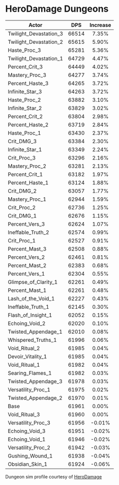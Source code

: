 # HeroDamage Dungeons
| Actor | DPS | Increase |
|---|:---:|:---:|
|Twilight_Devastation_3|66514|7.35%|
|Twilight_Devastation_2|65615|5.90%|
|Haste_Proc_3|65281|5.36%|
|Twilight_Devastation_1|64729|4.47%|
|Percent_Crit_3|64449|4.02%|
|Mastery_Proc_3|64277|3.74%|
|Percent_Haste_3|64265|3.72%|
|Infinite_Star_3|64263|3.72%|
|Haste_Proc_2|63882|3.10%|
|Infinite_Star_2|63829|3.02%|
|Percent_Crit_2|63804|2.98%|
|Percent_Haste_2|63719|2.84%|
|Haste_Proc_1|63430|2.37%|
|Crit_DMG_3|63384|2.30%|
|Infinite_Star_1|63349|2.24%|
|Crit_Proc_3|63296|2.16%|
|Mastery_Proc_2|63281|2.13%|
|Percent_Crit_1|63182|1.97%|
|Percent_Haste_1|63124|1.88%|
|Crit_DMG_2|63057|1.77%|
|Mastery_Proc_1|62944|1.59%|
|Crit_Proc_2|62736|1.25%|
|Crit_DMG_1|62676|1.15%|
|Percent_Vers_3|62624|1.07%|
|Ineffable_Truth_2|62574|0.99%|
|Crit_Proc_1|62527|0.91%|
|Percent_Mast_3|62508|0.88%|
|Percent_Vers_2|62461|0.81%|
|Percent_Mast_2|62383|0.68%|
|Percent_Vers_1|62304|0.55%|
|Glimpse_of_Clarity_1|62261|0.49%|
|Percent_Mast_1|62261|0.48%|
|Lash_of_the_Void_1|62227|0.43%|
|Ineffable_Truth_1|62145|0.30%|
|Flash_of_Insight_1|62052|0.15%|
|Echoing_Void_2|62020|0.10%|
|Twisted_Appendage_1|62010|0.08%|
|Whispered_Truths_1|61996|0.06%|
|Void_Ritual_2|61985|0.04%|
|Devoir_Vitality_1|61985|0.04%|
|Void_Ritual_1|61982|0.04%|
|Searing_Flames_1|61982|0.03%|
|Twisted_Appendage_3|61978|0.03%|
|Versatility_Proc_1|61975|0.02%|
|Twisted_Appendage_2|61970|0.01%|
|Base|61961|0.00%|
|Void_Ritual_3|61960|0.00%|
|Versatility_Proc_3|61956|-0.01%|
|Echoing_Void_3|61951|-0.02%|
|Echoing_Void_1|61946|-0.02%|
|Versatility_Proc_2|61942|-0.03%|
|Gushing_Wound_1|61938|-0.04%|
|Obsidian_Skin_1|61924|-0.06%|

 Dungeon sim profile courtesy of [HeroDamage](https://www.herodamage.com/)